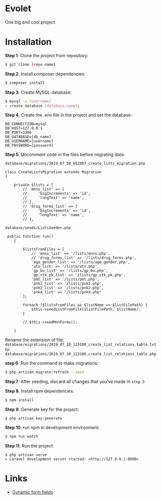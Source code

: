 # Evolet

One big and cool project

# Installation

**Step 1**. Clone the project from repository:

```sh
$ git clone (repo name)
```

**Step 2**. Install composer dependencies:

```sh
$ composer install
```

**Step 3**. Create MySQL database:

```sh
$ mysql -u [username]
> create database [database_name];
```
**Step 4**. Create the .env file in the project and set the database:

```
DB_CONNECTION=mysql
DB_HOST=127.0.0.1
DB_PORT=3306
DB_DATABASE=[db_name]
DB_USERNAME=[username]
DB_PASSWORD=[password]
```
**Step 5**. Uncomment code in the files before migrating data:

``database/migrations/2019_07_30_052007_create_lists_migration.php``

```
class CreateListsMigration extends Migration
{
    
    private $lists = [
        // 'mnns_list' => [
        //     'bigIncrements' => 'id',
        //     'longText' => 'name',
        // ],
        // 'drug_forms_list' => [
        //     'bigIncrements' => 'id',
        //     'longText' => 'name',
        // ],
```
``database/seeds/ListsSeeder.php``

```
 public function run()
    {
        
        $listsFromFiles = [
            // 'mnns_list' => '/lists/mnns.php',
            // 'drug_forms_list' => '/lists/drug_forms.php',
            'age_gender_list' => '/lists/age_gender.php',
            'atx_list' => '/lists/atx.php',
            'gp_bu_list' => '/lists/gp_bu.php',
            'gp_stk_pk_list' => '/lists/gp_stk_pk.php',
            'pmt_list' => '/lists/pmt.php',
            'pnk1_list' => '/lists/pnk1.php',
            'pnk2_list' => '/lists/pnk2.php',
            'pnk4_list' => '/lists/pnk4.php'
        ];

        foreach ($listsFromFiles as $listName => $listFilePath) {
            $this->seedListFromFile($listFilePath, $listName);
        }
        
        // $this->seedMnnForms();

    }

```


Rename the extension of file: ``database/migrations/2019_07_10_113108_create_list_relations_table.txt`` 
to:
``database/migrations/2019_07_10_113108_create_list_relations_table.php``

**step 6**. Run the command to make migrations:

```sh
$ php artisan migrate:refresh --seed
```
**Step 7**. After seeding, discard all changes that you've made in `step 5`

**Step 8**. Install npm dependencies:

```sh
$ npm install
```

**Step 9**. Generate key for the project:

```$
$ php artisan key:generate
```
**Step 10**. run npm in development environment:

```sh
$ npm run watch
```

**Step 11**. Run the project:

```$
$ php artisan serve
> Laravel development server started: <http://127.0.0.1:8000>
```



# Links

- [Dynamic form fields](/resources/js/components/form)



